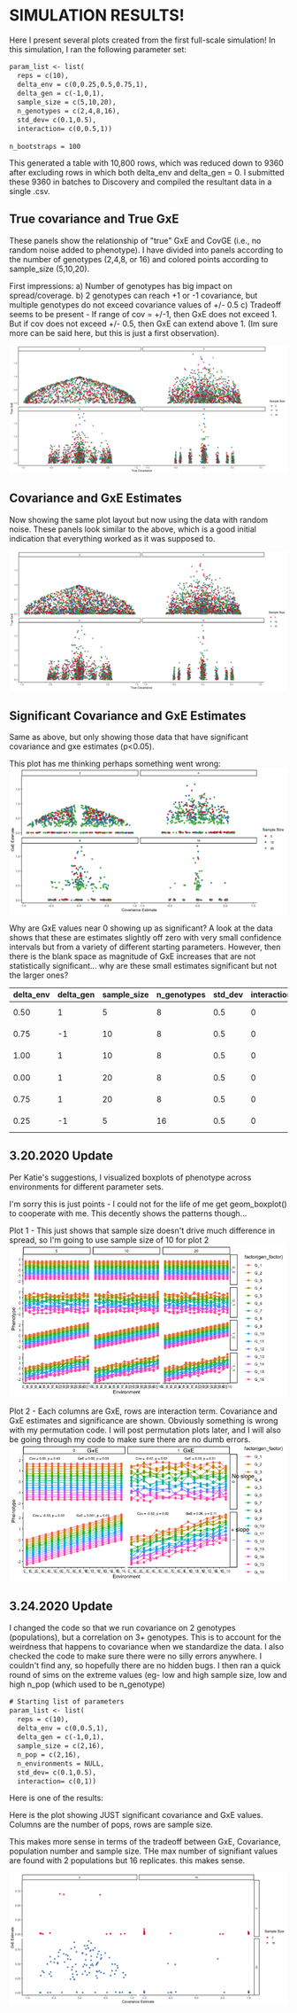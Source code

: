 # SIMULATION RESULTS! #

Here I present several plots created from the first full-scale simulation! In this simulation, I ran the following parameter set:

```{parameter set}
param_list <- list(
  reps = c(10),
  delta_env = c(0,0.25,0.5,0.75,1),
  delta_gen = c(-1,0,1),
  sample_size = c(5,10,20), 
  n_genotypes = c(2,4,8,16),
  std_dev= c(0.1,0.5),
  interaction= c(0,0.5,1)) 
  
n_bootstraps = 100
```
This generated a table with 10,800 rows, which was reduced down to 9360 after excluding rows in which both delta_env and delta_gen = 0. I submitted these 9360 in batches to Discovery and compiled the resultant data in a single .csv. 

## True covariance and True GxE
These panels show the relationship of "true" GxE and CovGE (i.e., no random noise added to phenotype). I have divided into panels according to the number of genotypes (2,4,8, or 16) and colored points according to sample_size (5,10,20).

First impressions: 
a) Number of genotypes has big impact on spread/coverage. 
b) 2 genotypes can reach +1 or -1 covariance, but multiple genotypes do not exceed covariance values of +/- 0.5
c) Tradeoff seems to be present - If range of cov = +/-1, then GxE does not exceed 1. But if cov does not exceed +/- 0.5, then GxE can extend above 1. (Im sure more can be said here, but this is just a first observation). 

![image](https://github.com/RCN-ECS/CnGV/blob/master/results/Sim_03152020/TrueCov_GxE.png)

## Covariance and GxE Estimates
Now showing the same plot layout but now using the data with random noise. These panels look similar to the above, which is a good initial indication that everything worked as it was supposed to. 

![image](https://github.com/RCN-ECS/CnGV/blob/master/results/Sim_03152020/GxE_cov_estimates.png)

## Significant Covariance and GxE Estimates
Same as above, but only showing those data that have significant covariance and gxe estimates (p<0.05). 

This plot has me thinking perhaps something went wrong: 
![image](https://github.com/RCN-ECS/CnGV/blob/master/results/Sim_03152020/SigGxE_cov.png)

Why are GxE values near 0 showing up as significant? A look at the data shows that these are estimates slightly off zero with very small confidence intervals but from a variety of different starting parameters. However, then there is the blank space as magnitude of GxE increases that are not statistically significant... why are these small estimates significant but not the larger ones?  

 delta_env |delta_gen |sample_size|n_genotypes | std_dev | interaction |true_cov |cov_estimate|cov_lwrCI|cov_uprCI|cov_pvalue|true_GxE |GxE_estimate| GxE_lwrCI|  GxE_uprCI| GxE_pvalue 
 |---|---|---|---|---|---|---|---|---|---|---|---|---|---|---|---|
  0.50 |1|5|8|0.5|0| 4.557143e-01| 0.43726556|0.414614449|0.458338031|0.000|2.664535e-15|0.025624170|0.0057347299|0.20497646 |0.04950495  
  0.75  |      -1      |    10       |    8   |  0.5    | 0| -5.477143e-01  |-0.52953110| -0.546005341 |-0.51518242| 0.00990099 |2.065015e-14  |0.007083631 |0.0012061898 |0.10145796 |0.00990099   
  1.00   |      1       |   10     |      8  |   0.5     | 0 | 5.705357e-01 |  0.55723254 | 0.544511283 | 0.57069669| 0.00000000 |2.575717e-14  |0.011259819| 0.0007435781 |0.07277978 |0.01980198
  0.00   |      1     |     20     |      8  |   0.5   |  0 | 1.031950e-15 |  0.01543271 | 0.004087529 | 0.02765174| 0.00000000 |3.552714e-15  |0.006618095 |0.0016012738 |0.10333969 |0.02970297
  0.75    |     1     |    20     |      8  |   0.5    |       0 | 5.481429e-01 |  0.53131347 | 0.520841860 | 0.54268961| 0.00000000 |8.881784e-15  |0.005441563 |0.0012904921| 0.08105676 |0.01980198
  0.25     |   -1      |     5    |      16 |    0.5   |        0| -2.507843e-01 | -0.24216729 |-0.249369251|-0.23666770 |0.00990099 |4.862777e-14  |0.005811667 |0.0022374175 |0.11026737 |0.01980198   
  
## 3.20.2020 Update
Per Katie's suggestions, I visualized boxplots of phenotype across environments for different parameter sets. 

I'm sorry this is just points - I could not for the life of me get geom_boxplot() to cooperate with me. This decently shows the patterns though... 

Plot 1 - This just shows that sample size doesn't drive much difference in spread, so I'm going to use sample size of 10 for plot 2
![image](https://github.com/RCN-ECS/CnGV/blob/master/results/Sim_03152020/group%20%20vs%20sample%20size.png)

Plot 2 - Each columns are GxE, rows are interaction term. Covariance and GxE estimates and significance are shown. Obviously something is wrong with my permutation code. I will post permutation plots later, and I will also be going through my code to make sure there are no dumb errors. 
![image](https://github.com/RCN-ECS/CnGV/blob/master/results/Sim_03152020/deltaenv_interaction.png)

## 3.24.2020 Update

I changed the code so that we run covariance on 2 genotypes (populations), but a correlation on 3+ genotypes. This is to account for the weirdness that happens to covariance when we standardize the data. I also checked the code to make sure there were no silly errors anywhere. I couldn't find any, so hopefully there are no hidden bugs. I then ran a quick round of sims on the extreme values (eg- low and high sample size, low and high n_pop (which used to be n_genotype)

```{values}
# Starting list of parameters
param_list <- list( 
  reps = c(10),
  delta_env = c(0,0.5,1),
  delta_gen = c(-1,0,1),
  sample_size = c(2,16), 
  n_pop = c(2,16),
  n_environments = NULL,
  std_dev= c(0.1,0.5),
  interaction= c(0,1))
```

Here is one of the results: 

Here is the plot showing JUST significant covariance and GxE values. Columns are the number of pops, rows are sample size. 

This makes more sense in terms of the tradeoff between GxE, Covariance, population number and sample size. THe max number of signifiant values are found with 2 populations but 16 replicates. this makes sense. 

![image](https://github.com/RCN-ECS/CnGV/blob/master/results/Sim_03152020/324sim_sig.png)



